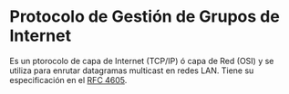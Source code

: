 # Protocolo de Gestión de Grupos de Internet

Es un ptorocolo de capa de Internet (TCP/IP) ó capa de Red (OSI) y se utiliza para enrutar datagramas multicast en redes LAN. Tiene su especificación en el [RFC 4605][rfc-4605].

[rfc-4605]: https://tools.ietf.org/html/rfc4605
